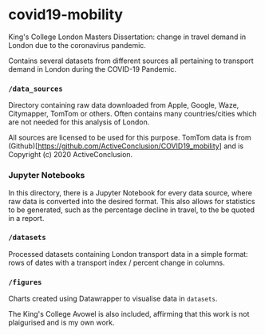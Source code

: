 # covid19-mobility
King's College London Masters Dissertation: change in travel demand in London due to the coronavirus pandemic.

Contains several datasets from different sources all pertaining to transport demand in London during the COVID-19 Pandemic.

### `/data_sources`
Directory containing raw data downloaded from Apple, Google, Waze, Citymapper, TomTom or others. Often contains many countries/cities which are not needed for this analysis of London.

All sources are licensed to be used for this purpose. TomTom data is from (Github)[https://github.com/ActiveConclusion/COVID19_mobility] and is Copyright (c) 2020 ActiveConclusion.

### Jupyter Notebooks
In this directory, there is a Jupyter Notebook for every data source, where raw data is converted into the desired format. This also allows for statistics to be generated, such as the percentage decline in travel, to the be quoted in a report.

### `/datasets`
Processed datasets containing London transport data in a simple format: rows of dates with a transport index / percent change in columns.

### `/figures`
Charts created using Datawrapper to visualise data in `datasets`.

The King's College Avowel is also included, affirming that this work is not plaigurised and is my own work.
